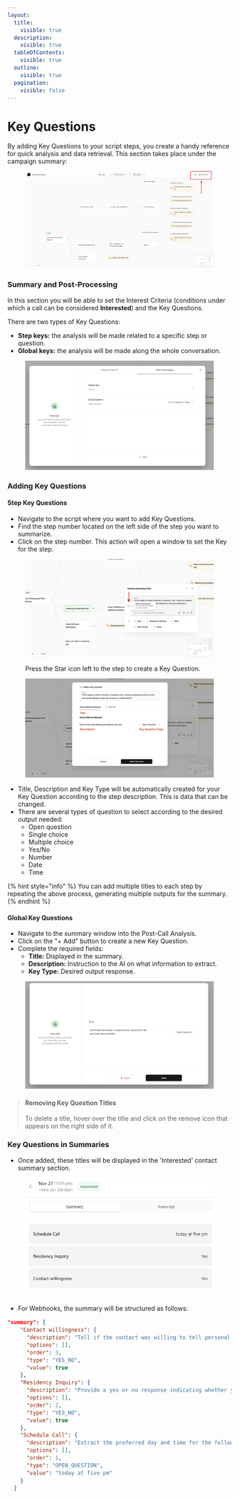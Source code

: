 ```yaml
---
layout:
  title:
    visible: true
  description:
    visible: true
  tableOfContents:
    visible: true
  outline:
    visible: true
  pagination:
    visible: false
---
```


# Key Questions

By adding Key Questions to your script steps, you create a handy reference for quick analysis and data retrieval. This section takes place under the campaign summary:

<figure><img src="../.gitbook/assets/image (9).png" alt=""><figcaption></figcaption></figure>

### Summary and Post-Processing

In this section you will be able to set the Interest Criteria (conditions under which a call can be considered **Interested**) and the Key Questions.

There are two types of Key Questions:

* **Step keys:** the analysis will be made related to a specific step or question.
* **Global keys:** the analysis will be made along the whole conversation.

<figure><img src="../.gitbook/assets/image (1).png" alt=""><figcaption></figcaption></figure>

### Adding Key Questions

#### Step Key Questions

* Navigate to the script where you want to add Key Questions.
* Find the step number located on the left side of the step you want to summarize.
* Click on the step number. This action will open a window to set the Key for the step.

<figure><img src="../.gitbook/assets/Screenshot 2025-02-14 at 18.05.46.png" alt=""><figcaption><p>Press the Star icon left to the step to create a Key Question.</p></figcaption></figure>

<figure><img src="../.gitbook/assets/Screenshot 2025-02-14 at 18.07.17 (1).png" alt=""><figcaption></figcaption></figure>

* Title, Description and Key Type will be automatically created for your Key Question according to the step description. This is data that can be changed.
* There are several types of question to select according to the desired output needed:
  * Open question
  * Single choice
  * Multiple choice
  * Yes/No
  * Number
  * Date
  * Time

{% hint style="info" %}
You can add multiple titles to each step by repeating the above process, generating multiple outputs for the summary.
{% endhint %}

#### Global Key Questions

* Navigate to the summary window into the Post-Call Analysis.
* Click on the "+ Add" button to create a new Key Question.
* Complete the required fields:
  * **Title:** Displayed in the summary.
  * **Description:** Instruction to the AI on what information to extract.
  * **Key Type:** Desired output response.

<figure><img src="../.gitbook/assets/image (6).png" alt=""><figcaption></figcaption></figure>

> #### Removing Key Question Titles
>
> To delete a title, hover over the title and click on the remove icon that appears on the right side of it.

### Key Questions in Summaries

* Once added, these titles will be displayed in the 'Interested' contact summary section.

<figure><img src="../.gitbook/assets/image (8).png" alt=""><figcaption></figcaption></figure>

* For Webhooks, the summary will be structured as follows:

```json
"summary": {
    "Contact willingness": {
      "description": "Tell if the contact was willing to tell personal information",
      "options": [],
      "order": 3,
      "type": "YES_NO",
      "value": true
    },
    "Residency Inquiry": {
      "description": "Provide a yes or no response indicating whether you reside in the specified country.",
      "options": [],
      "order": 2,
      "type": "YES_NO",
      "value": true
    },
    "Schedule Call": {
      "description": "Extract the preferred day and time for the follow-up call.",
      "options": [],
      "order": 1,
      "type": "OPEN_QUESTION",
      "value": "today at five pm"
    }
  }
```
